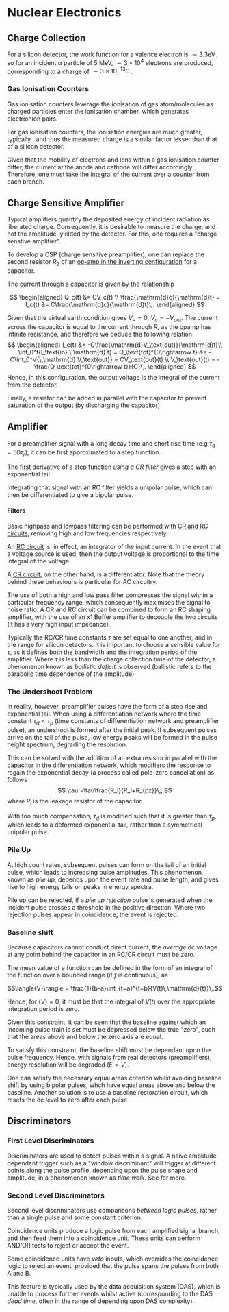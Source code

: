 Nuclear Electronics
===================

Charge Collection
-----------------

For a silicon detector, the work function for a valence electron is
$\sim 3.3\operatorname{eV}$, so for an incident $\alpha$ particle of 5 MeV, $\sim3\times10^4$ electrons are produced,
corresponding to a charge of $\sim3\times 10^{-13}\operatorname{C}$.

### Gas Ionisation Counters

Gas ionisation counters leverage the ionisation of gas atom/molecules as
charged particles enter the ionisation chamber, which generates
electrionion pairs.

For gas ionisation counters, the ionisation energies are much greater,
typically , and thus the measured charge is a similar factor lesser than
that of a silicon detector.

Given that the mobility of electrons and ions within a gas ionisation
counter differ, the current at the anode and cathode will differ
accordingly. Therefore, one must take the integral of the current over a
counter from each branch.

Charge Sensitive Amplifier
--------------------------

Typical amplifiers quantify the deposited energy of incident radiation
as liberated charge. Consequently, it is desirable to measure the
charge, and not the amplitude, yielded by the detector. For this, one
requires a "charge senstive amplifier".

To develop a CSP (charge sensitive preamplifier), one can replace the
second resistor $R_2$ of an [op-amp in the inverting configuration](operational-amplifiers.md) for a capacitor.

The current through a capacitor is given by the relationship

$$
\begin{aligned}
Q_c(t) &= CV_c(t) \\
\frac{\mathrm{d}c}{\mathrm{d}t} = I_c(t) &= C\frac{\mathrm{d}c}{\mathrm{d}t}\,.
\end{aligned}
$$

<!-- TODO define virtual earth -->
Given that the virtual earth condition gives $V_-=0$, $V_c=-V_\text{out}$.
The current across the capacitor is equal to the current through $R$, as the opamp has infinite resistance, and therefore we deduce the following relation
$$
\begin{aligned}
I_c(t) &= -C\frac{\mathrm{d}V_\text{out}}{\mathrm{d}t}\\
\int_0^t{I_\text{in} \,\mathrm{d} t} = Q_\text{tot}^{0\rightarrow t} &= -C\int_0^V{\,\mathrm{d} V_\text{out}} = CV_\text{out}(t) \\
V_\text{out}(t) = -\frac{Q_\text{tot}^{0\rightarrow t}}{C}\,.
\end{aligned}
$$
Hence, in this configuration, the output voltage is the integral of the
current from the detector.

Finally, a resistor can be added in parallel with the capacitor to
prevent saturation of the output (by discharging the capacitor)

<!-- TODO impedence matching between low Z detector and high Z amplifier -->

Amplifier
---------
For a preamplifier signal with a long decay time and short rise time
(e.g $\tau_d=50\tau_r$), it can be first approximated to a step function.

The first derivative of a step function _using a CR filter_ gives a step
with an exponential tail.

Integrating that signal with an RC filter yields a unipolar pulse, which
can then be differentiated to give a bipolar pulse.

#### Filters
Basic highpass and lowpass filtering can be performed with [CR and RC
circuits](rc-circuits.md), removing high and low frequencies respectively.

An [RC circuit](rc-circuits.md#RC-Mode) is, in effect, an integrator of the input current. In the event that a voltage source is used, then the output voltage is
proportional to the time integral of the voltage.

A [CR circuit](rc-circuits.md#CR-Mode), on the other hand, is a differentiator. Note that the theory behind these behaviours is particular for AC circuitry.

The use of both a high and low pass filter compresses the signal within
a particular frequency range, which consequently maximises the signal to
noise ratio. A CR and RC circuit can be combined to form an RC shaping amplifier,
with the use of an x1 Buffer amplifier to decouple the two circuits (it
has a very high input impedance). 

Typically the RC/CR time constants $\tau$ are set equal to one another,
and in the range for silicon detectors. It is important to choose a
sensible value for $\tau$, as it defines both the bandwidth and the
integration period of the amplifier. Where $\tau$ is less than the
charge collection time of the detector, a phenomenon known as *ballistic
deficit* is observed (ballistic refers to the parabolic time dependence of the amplitude)

### The Undershoot Problem
In reality, however, preamplifier pulses have the form of a step rise
and exponential tail. When using a differentiation network where the
time constant $\tau_d < \tau_p$ (time constants of differentiation
network and preamplifier pulse), an undershoot is formed after the
initial peak. If subsequent pulses arrive on the tail of the pulse, low
energy peaks will be formed in the pulse height spectrum, degrading the
resolution.

This can be solved with the addition of an extra resistor in parallel
with the capacitor in the differentiation network, which modifiers the
response to regain the exponential decay (a process called pole-zero cancellation) as follows
$$
\tau'=\tau\frac{R_l}{R_l+R_{pz}}\,,
$$
where $R_l$ is the leakage resistor of the capacitor.

With too much compensation, $\tau_d$ is modified such that it is greater
than $\tau_p$, which leads to a deformed exponential tail, rather than a
symmetrical unipolar pulse.


### Pile Up
At high count rates, subsequent pulses can form on the tail of an
initial pulse, which leads to increasing pulse amplitudes. This
phenomenon, known as _pile up_, depends upon the event rate and pulse
length, and gives rise to high energy tails on peaks in energy spectra.

Pile up can be rejected, if a _pile up rejection_ pulse is generated
when the incident pulse crosses a threshold in the positive direction.
Where two rejection pulses appear in coincidence, the event is rejected.
<!-- TODO explain how pile up is resolved by RC shaping amp -->

### Baseline shift
Because capacitors cannot conduct direct current, the _average_ dc
voltage at any point behind the capacitor in an RC/CR circuit must be
zero.

The mean value of a function can be defined in the form of an integral
of the function over a bounded range (if $f$ is continuous), as

$$\langle{V}\rangle = \frac{1}{b-a}\int_{t=a}^{t=b}{V(t)\,\mathrm{d}{t}}\,.$$

Hence, for $\langle{V}\rangle=0$, it must be that the integral of $V(t)$ over
the appropriate integration period is zero.

Given this constraint, it can be seen that the baseline against which an
incoming pulse train is set must be depressed below the true "zero",
such that the areas above and below the zero axis are equal.

To satisfy this constraint, the baseline shift must be dependant upon
the pulse frequency. Hence, with signals from real detectors
(preamplifiers), energy resolution will be degraded ($E\propto V$).

One can satisfy the necessary equal areas criterion whilst avoiding
baseline shift by using bipolar pulses, whch have equal areas above and
below the baseline. Another solution is to use a baseline restoration
circuit, which resets the dc level to zero after each pulse

Discriminators
--------------

### First Level Discriminators

Discriminators are used to detect pulses within a signal. A naive
amplitude dependant trigger such as a "window discriminant" will
trigger at different points along the pulse profile, depending upon the
pulse shape and amplitude, in a phenomenon known as _time walk_. See for
more.

### Second Level Discriminators

Second level discriminators use comparisons _between logic pulses_,
rather than a single pulse and some constant criterion.

Coincidence units produce a logic pulse from each amplified signal
branch, and then feed them into a coincidence unit. These units can
perform AND/OR tests to reject or accept the event.

Some coincidence units have _veto_ inputs, which overrides the
coincidence logic to reject an event, provided that the pulse spans the
pulses from both A and B.

This feature is typically used by the data acquisition system (DAS),
which is unable to process further events whilst active (corresponding
to the DAS _dead time_, often in the range of depending upon DAS
complexity).
